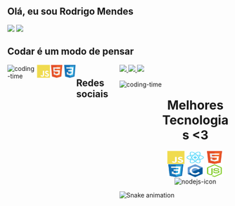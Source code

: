 ## Olá, eu sou Rodrigo Mendes

<div>
  <img height="180em" src="https://github-readme-stats.vercel.app/api?username=catalyst10&show_icons=true&theme=great-gatsby&include_all_commits=true&count_private=true" />
  <img height="180em" src="https://github-readme-stats.vercel.app/api/top-langs/?username=catalyst10&layout=compact&langs_count=16&theme=dracula" />
</div>

## Codar é um modo de pensar
<div style="display: flex; justify-content: space-between;">
  <img align="left" height="150" alt="coding-time" src="code.gif" />
  <img align="center" height="30" width="40" alt="js-icon" src="https://raw.githubusercontent.com/devicons/devicon/master/icons/javascript/javascript-plain.svg" />
  <img align="center" height="30" width="40" alt="html-icon" src="https://raw.githubusercontent.com/devicons/devicon/master/icons/html5/html5-original.svg" />
  <img align="center" height="30" width="40" alt="css-icon" src="https://raw.githubusercontent.com/devicons/devicon/master/icons/css3/css3-original.svg" /
</div>

## Redes sociais
<div>
  <a href="mailto:rodrigomendescatalyst@gmail.com">
    <img width="30" src="https://cdn-icons-png.flaticon.com/512/281/281769.png" />
  </a>
  <a href="https://www.linkedin.com/in/rodrigo-mendes-de-jesus-dev/">
    <img width="25" src="https://cdn-icons-png.flaticon.com/512/174/174857.png" />
  </a>
  <a href="https://instagram.com/catalystblack10?igshid=ZDdkNTZiNTM=/">
    <img width="25" src="https://i1.wp.com/dolitec.com.br/wp-content/uploads/2017/03/instagram-Logo-PNG-Transparent-Background-download-1.png" />
  </a>

<div  align="center"> 
  <div style="display: inline_block"><br>
    <img align="left" height="250" alt="coding-time" src="code.gif">
    <h1 align="center">Melhores Tecnologias <3</h1>
    <img align="center" height="30" width="40" alt="js-icon"  src="https://raw.githubusercontent.com/devicons/devicon/master/icons/javascript/javascript-plain.svg">
    <img align="center" height="30" width="40" alt="react-icon" src="https://raw.githubusercontent.com/devicons/devicon/master/icons/react/react-original.svg">
    <img align="center" height="30" width="40" alt="html-icon" src="https://raw.githubusercontent.com/devicons/devicon/master/icons/html5/html5-original.svg">
    <img align="center" height="30" width="40" alt="css-icon" src="https://raw.githubusercontent.com/devicons/devicon/master/icons/css3/css3-original.svg">
    <img align="center" height="30" width="40" alt="c-icon" src="https://raw.githubusercontent.com/devicons/devicon/master/icons/c/c-original.svg">
    <img align="center" height="30" width="40" alt="nodejs-icon" src="https://raw.githubusercontent.com/devicons/devicon/master/icons/nodejs/nodejs-original.svg">
    <img align="center" height="30" width="40" alt="nodejs-icon" src="https://raw.githubusercontent.com/jmnote/z-icons/master/svg/cpp.svg">
   </div>
</div>

![Snake animation](https://github.com/LuigiGF/LuigiGF/blob/output/github-contribution-grid-snake.svg)
